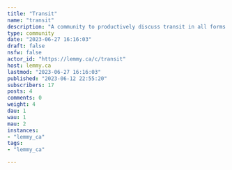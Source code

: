 ```yaml
---
title: "Transit" 
name: "transit"
description: "A community to productively discuss transit in all forms. The less-angry sibling community to F*ck Cars. "
type: community
date: "2023-06-27 16:16:03"
draft: false
nsfw: false
actor_id: "https://lemmy.ca/c/transit"
host: lemmy.ca
lastmod: "2023-06-27 16:16:03"
published: "2023-06-12 22:55:20"
subscribers: 17
posts: 4
comments: 0
weight: 4
dau: 1
wau: 1
mau: 2
instances:
- "lemmy_ca"
tags: 
- "lemmy_ca"

---
```

